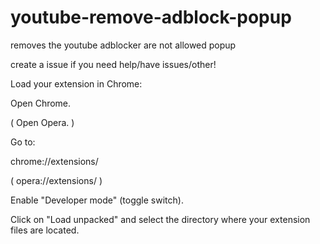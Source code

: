 # youtube-remove-adblock-popup
removes the youtube adblocker are not allowed popup

create a issue if you need help/have issues/other!


Load your extension in Chrome:

Open Chrome.

( Open Opera. )

Go to:

chrome://extensions/

( opera://extensions/ )

Enable "Developer mode" (toggle switch).

Click on "Load unpacked" and select the directory where your extension files are located.
